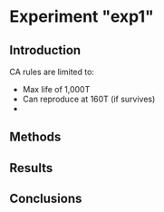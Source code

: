 # Experiment "exp1"

## Introduction

CA rules are limited to:

* Max life of 1,000T
* Can reproduce at 160T (if survives)
* 

## Methods

## Results

## Conclusions